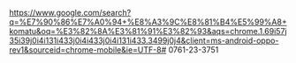 
https://www.google.com/search?q=%E7%90%86%E7%A0%94+%E8%A3%9C%E8%81%B4%E5%99%A8+komatu&oq=%E3%82%8A%E3%81%91%E3%82%93&aqs=chrome.1.69i57j35i39j0i4i131i433j0i4i433j0i4i131i433.3499j0j4&client=ms-android-oppo-rev1&sourceid=chrome-mobile&ie=UTF-8#
0761-23-3751